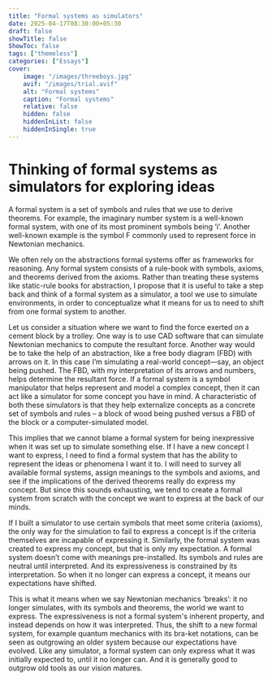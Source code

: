 ```yaml
---
title: "Formal systems as simulators"
date: 2025-04-17T08:30:00+05:30
draft: false
showTitle: false
ShowToc: false
tags: ["themeless"]
categories: ["Essays"]
cover:
    image: "/images/threeboys.jpg"
    avif: "/images/trial.avif"
    alt: "Formal systems"
    caption: "Formal systems"
    relative: false
    hidden: false
    hiddenInList: false
    hiddenInSingle: true
---
```


# Thinking of formal systems as simulators for exploring ideas

A formal system is a set of symbols and rules that we use to derive theorems. For example, the imaginary number system is a well-known formal system, with one of its most prominent symbols being ‘i’. Another well-known example is the symbol F commonly used to represent force in Newtonian mechanics. 

We often rely on the abstractions formal systems offer as frameworks for reasoning. Any formal system consists of a rule-book with symbols, axioms, and theorems derived from the axioms. Rather than treating these systems like static-rule books for abstraction, I propose that it is useful to take a step back and think of a formal system as a simulator, a tool we use to simulate environments, in order to conceptualize what it means for us to need to shift from one formal system to another. 

Let us consider a situation where we want to find the force exerted on a cement block by a trolley. One way is to use CAD software that can simulate Newtonian mechanics to compute the resultant force. Another way would be to take the help of an abstraction, like a free body diagram (FBD) with arrows on it. In this case I’m simulating a real-world concept—say, an object being pushed. The FBD, with my interpretation of its arrows and numbers, helps determine the resultant force. If a formal system is a symbol manipulator that helps represent and model a complex concept, then it can act like a simulator for some concept you have in mind. A characteristic of both these simulators is that they help externalize concepts as a concrete set of symbols and rules – a block of wood being pushed versus a FBD of the block or a computer-simulated model. 

This implies that we cannot blame a formal system for being inexpressive when it was set up to simulate something else. If I have a new concept I want to express, I need to find a formal system that has the ability to represent the ideas or phenomena I want it to. I will need to survey all available formal systems, assign meanings to the symbols and axioms, and see if the implications of the derived theorems really do express my concept. But since this sounds exhausting, we tend to create a formal system from scratch with the concept we want to express at the back of our minds. 

If I built a simulator to use certain symbols that meet some criteria (axioms), the only way for the simulation to fail to express a concept is if the criteria themselves are incapable of expressing it. Similarly, the formal system was created to express my concept, but that is only my expectation. A formal system doesn’t come with meanings pre-installed. Its symbols and rules are neutral until interpreted. And its expressiveness is constrained by its interpretation. So when it no longer can express a concept, it means our expectations have shifted. 

This is what it means when we say Newtonian mechanics ‘breaks’: it no longer simulates, with its symbols and theorems, the world we want to express. The expressiveness is not a formal system's inherent property, and instead depends on how it was interpreted. Thus, the shift to a new formal system, for example quantum mechanics with its bra-ket notations, can be seen as outgrowing an older system because our expectations have evolved. Like any simulator, a formal system can only express what it was initially expected to, until it no longer can. And it is generally good to outgrow old tools as our vision matures. 
